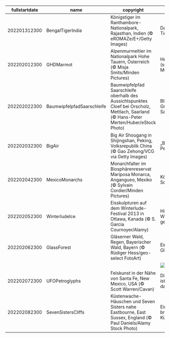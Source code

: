 |fullstartdate|name|copyright|title|image|
|--|--|--|--|--|
202201312300|BengalTigerIndia|Königstiger im Ranthambore-Nationalpark, Rajasthan, Indien (© eROMAZe/E+/Getty Images)|Das Jahr des Tigers|![](/de-DE/2022/02/202201312300BengalTigerIndia.jpg)|
202202012300|GHDMarmot|Alpenmurmeltier im Nationalpark Hohe Tauern, Österreich (© Misja Smits/Minden Pictures)|Heute ist (schon wieder) Murmeltiertag!|![](/de-DE/2022/02/202202012300GHDMarmot.jpg)|
202202022300|BaumwipfelpfadSaarschleife|Baumwipfelpfad Saarschleife oberhalb des Aussichtspunktes Cloef bei Orscholz, Mettlach, Saarland (© Hans-Peter Merten/Huber/eStock Photo)|Blick auf die Große Saarschleife|![](/de-DE/2022/02/202202022300BaumwipfelpfadSaarschleife.jpg)|
202202032300|BigAir|Big Air Shougang in Shijingshan, Peking, Volksrepublik China (© Gao Zehong/VCG via Getty Images)|„Big Air“ in Peking|![](/de-DE/2022/02/202202032300BigAir.jpg)|
202202042300|MexicoMonarchs|Monarchfalter im Biosphärenreservat Mariposa Monarca, Angangueo, Mexiko (© Sylvain Cordier/Minden Pictures)|König der Schmetterlinge|![](/de-DE/2022/02/202202042300MexicoMonarchs.jpg)|
202202052300|WinterludeIce|Eisskulpturen auf dem Winterlude-Festival 2013 in Ottawa, Kanada (© S. Garcia Cournoyer/Alamy)|Hier wird der Winter gefeiert!|![](/de-DE/2022/02/202202052300WinterludeIce.jpg)|
202202062300|GlassForest|Gläserner Wald, Regen, Bayerischer Wald, Bayern (© Rüdiger Hess/geo-select FotoArt)|Ein Wald aus Glas|![](/de-DE/2022/02/202202062300GlassForest.jpg)|
||||![](/de-DE/2022/02/.jpg)|
202202072300|UFOPetroglyphs|Felskunst in der Nähe von Santa Fe, New Mexico, USA (© Scott Warren/Cavan)|Die Wahrheit ist irgendwo da draußen …|![](/de-DE/2022/02/202202072300UFOPetroglyphs.jpg)|
202202082300|SevenSistersCliffs|Küstenwache-Häuschen und Seven Sisters nahe Eastbourne, East Sussex, England (© Paul Daniels/Alamy Stock Photo)|Eine bröckelnde Küste|![](/de-DE/2022/02/202202082300SevenSistersCliffs.jpg)|
